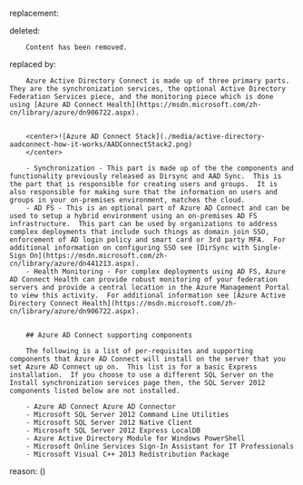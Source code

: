 replacement:

deleted:

		Content has been removed.

replaced by:

		Azure Active Directory Connect is made up of three primary parts.  They are the synchronization services, the optional Active Directory Federation Services piece, and the monitoring piece which is done using [Azure AD Connect Health](https://msdn.microsoft.com/zh-cn/library/azure/dn906722.aspx).
		
		
		<center>![Azure AD Connect Stack](./media/active-directory-aadconnect-how-it-works/AADConnectStack2.png)
		</center>
		
		- Synchronization - This part is made up of the the components and functionality previously released as Dirsync and AAD Sync.  This is the part that is responsible for creating users and groups.  It is also responsible for making sure that the information on users and groups in your on-premises environment, matches the cloud.
		- AD FS - This is an optional part of Azure AD Connect and can be used to setup a hybrid environment using an on-premises AD FS infrastructure.  This part can be used by organizations to address complex deployments that include such things as domain join SSO, enforcement of AD login policy and smart card or 3rd party MFA.  For additional information on configuring SSO see [DirSync with Single-Sign On](https://msdn.microsoft.com/zh-cn/library/azure/dn441213.aspx).
		- Health Monitoring - For complex deployments using AD FS, Azure AD Connect Health can provide robust monitoring of your federation servers and provide a central location in the Azure Management Portal to view this activity.  For additional information see [Azure Active Directory Connect Health](https://msdn.microsoft.com/zh-cn/library/azure/dn906722.aspx).
		
		
		## Azure AD Connect supporting components
		
		The following is a list of per-requisites and supporting components that Azure AD Connect will install on the server that you set Azure AD Connect up on.  This list is for a basic Express installation.  If you choose to use a different SQL Server on the Install synchronization services page then, the SQL Server 2012 components listed below are not installed. 
		
		- Azure AD Connect Azure AD Connector
		- Microsoft SQL Server 2012 Command Line Utilities
		- Microsoft SQL Server 2012 Native Client
		- Microsoft SQL Server 2012 Express LocalDB
		- Azure Active Directory Module for Windows PowerShell
		- Microsoft Online Services Sign-In Assistant for IT Professionals
		- Microsoft Visual C++ 2013 Redistribution Package

reason: ()

